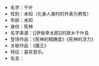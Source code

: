 - 名字：千叶
- 性别：未知（化身人类时的外表为男性）
- 年龄：未知
- 身份：死神
- 名字来源：[[伊坂幸太郎]]的故乡千叶县
- 登场作品：《死神的精确度》《死神的浮力》
- 关联作品：《魔王》
- 特征：喜欢音乐。
- 名言：
